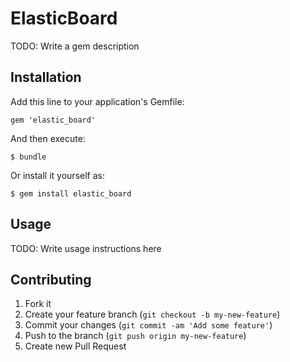 # ElasticBoard

TODO: Write a gem description

## Installation

Add this line to your application's Gemfile:

    gem 'elastic_board'

And then execute:

    $ bundle

Or install it yourself as:

    $ gem install elastic_board

## Usage

TODO: Write usage instructions here

## Contributing

1. Fork it
2. Create your feature branch (`git checkout -b my-new-feature`)
3. Commit your changes (`git commit -am 'Add some feature'`)
4. Push to the branch (`git push origin my-new-feature`)
5. Create new Pull Request

